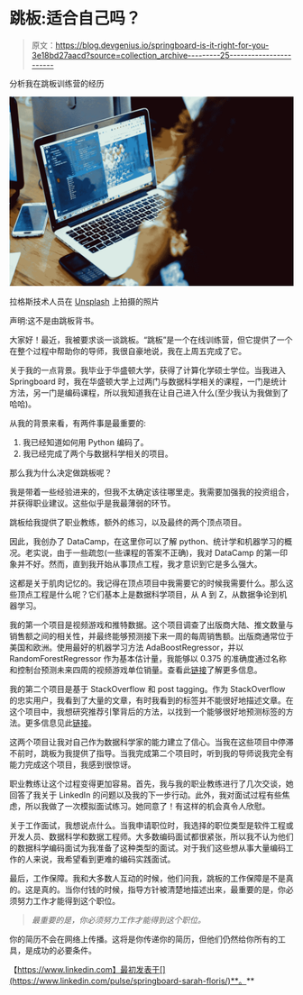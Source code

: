 # 跳板:适合自己吗？

> 原文：<https://blog.devgenius.io/springboard-is-it-right-for-you-3e18bd27aacd?source=collection_archive---------25----------------------->

分析我在跳板训练营的经历

![](img/ea1ee25330e60e22c57ae7763ade6527.png)

拉格斯技术人员在 [Unsplash](https://unsplash.com?utm_source=medium&utm_medium=referral) 上拍摄的照片

声明:这不是由跳板背书。

大家好！最近，我被要求谈一谈跳板。“跳板”是一个在线训练营，但它提供了一个在整个过程中帮助你的导师，我很自豪地说，我在上周五完成了它。

关于我的一点背景。我毕业于华盛顿大学，获得了计算化学硕士学位。当我进入 Springboard 时，我在华盛顿大学上过两门与数据科学相关的课程，一门是统计方法，另一门是编码课程，所以我知道我在让自己进入什么(至少我认为我做到了哈哈)。

从我的背景来看，有两件事是最重要的:

1.  我已经知道如何用 Python 编码了。
2.  我已经完成了两个与数据科学相关的项目。

那么我为什么决定做跳板呢？

我是带着一些经验进来的，但我不太确定该往哪里走。我需要加强我的投资组合，并获得职业建议。这些似乎是我最薄弱的环节。

跳板给我提供了职业教练，额外的练习，以及最终的两个顶点项目。

因此，我创办了 DataCamp，在这里你可以了解 python、统计学和机器学习的概况。老实说，由于一些疏忽(一些课程的答案不正确)，我对 DataCamp 的第一印象并不好。然而，直到我开始从事顶点工程，我才意识到它是多么强大。

这都是关于肌肉记忆的。我记得在顶点项目中我需要它的时候我需要什么。那么这些顶点工程是什么呢？它们基本上是数据科学项目，从 A 到 Z，从数据争论到机器学习。

我的第一个项目是视频游戏和推特数据。这个项目调查了出版商大陆、推文数量与销售额之间的相关性，并最终能够预测接下来一周的每周销售额。出版商通常位于美国和欧洲。使用最好的机器学习方法 AdaBoostRegressor，并以 RandomForestRegressor 作为基本估计量，我能够以 0.375 的准确度通过名称和控制台预测未来四周的视频游戏单位销量。查看此[链接](https://github.com/sdf94/videogame_sales)了解更多信息。

我的第二个项目是基于 StackOverflow 和 post tagging。作为 StackOverflow 的忠实用户，我看到了大量的文章，有时我看到的标签并不能很好地描述文章。在这个项目中，我想研究推荐引擎背后的方法，以找到一个能够很好地预测标签的方法。更多信息见此[链接](https://github.com/sdf94/stack_overflow)。

这两个项目让我对自己作为数据科学家的能力建立了信心。当我在这些项目中停滞不前时，跳板为我提供了指导。当我完成第二个项目时，听到我的导师说我完全有能力完成这个项目，我感到很惊讶。

职业教练让这个过程变得更加容易。首先，我与我的职业教练进行了几次交谈，她回答了我关于 LinkedIn 的问题以及我的下一步行动。此外，我对面试过程有些焦虑，所以我做了一次模拟面试练习。她同意了！有这样的机会真令人欣慰。

关于工作面试，我想说点什么。当我申请职位时，我选择的职位类型是软件工程或开发人员、数据科学和数据工程师。大多数编码面试都很紧张，所以我不认为他们的数据科学编码面试为我准备了这种类型的面试。对于我们这些想从事大量编码工作的人来说，我希望看到更难的编码实践面试。

最后，工作保障。我和大多数人互动的时候，他们问我，跳板的工作保障是不是真的。这是真的。当你付钱的时候，指导方针被清楚地描述出来，最重要的是，你必须努力工作才能得到这个职位。

> *最重要的是，你必须努力工作才能得到这个职位。*

你的简历不会在网络上传播。这将是你传递你的简历，但他们仍然给你所有的工具，是成功的必要条件。

【https://www.linkedin.com】最初发表于[](https://www.linkedin.com/pulse/springboard-sarah-floris/)**。**